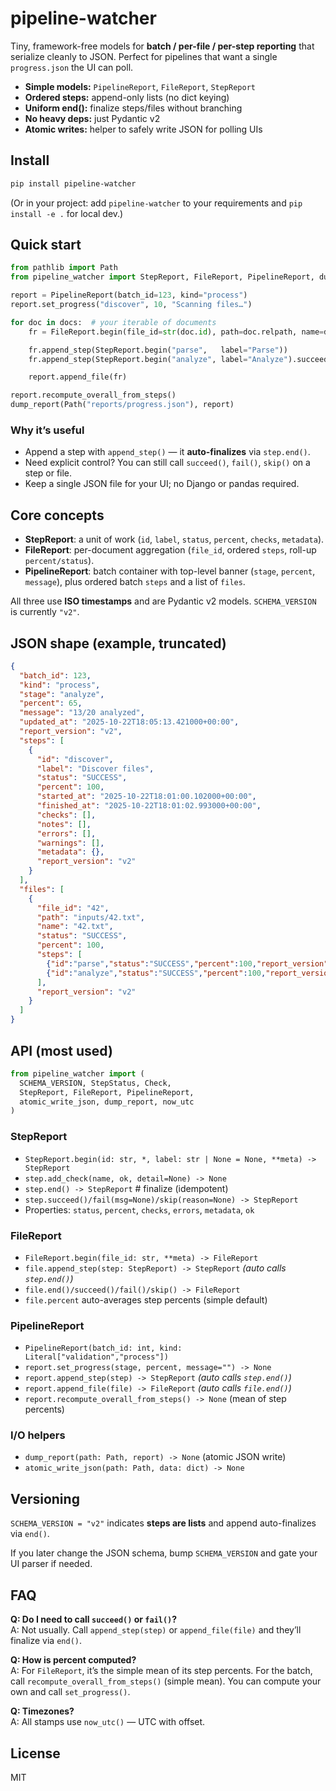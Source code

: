 # pipeline-watcher

Tiny, framework-free models for **batch / per-file / per-step reporting** that serialize cleanly to JSON.
Perfect for pipelines that want a single `progress.json` the UI can poll.

- **Simple models:** `PipelineReport`, `FileReport`, `StepReport`
- **Ordered steps:** append-only lists (no dict keying)
- **Uniform end():** finalize steps/files without branching
- **No heavy deps:** just Pydantic v2
- **Atomic writes:** helper to safely write JSON for polling UIs

## Install

```bash
pip install pipeline-watcher
```

(Or in your project: add `pipeline-watcher` to your requirements and `pip install -e .` for local dev.)

## Quick start

```python
from pathlib import Path
from pipeline_watcher import StepReport, FileReport, PipelineReport, dump_report

report = PipelineReport(batch_id=123, kind="process")
report.set_progress("discover", 10, "Scanning files…")

for doc in docs:  # your iterable of documents
    fr = FileReport.begin(file_id=str(doc.id), path=doc.relpath, name=doc.name)

    fr.append_step(StepReport.begin("parse",   label="Parse"))
    fr.append_step(StepReport.begin("analyze", label="Analyze").succeed())

    report.append_file(fr)

report.recompute_overall_from_steps()
dump_report(Path("reports/progress.json"), report)
```

### Why it’s useful
- Append a step with `append_step()` — it **auto-finalizes** via `step.end()`.
- Need explicit control? You can still call `succeed()`, `fail()`, `skip()` on a step or file.
- Keep a single JSON file for your UI; no Django or pandas required.

## Core concepts

- **StepReport**: a unit of work (`id`, `label`, `status`, `percent`, `checks`, `metadata`).
- **FileReport**: per-document aggregation (`file_id`, ordered `steps`, roll-up `percent/status`).
- **PipelineReport**: batch container with top-level banner (`stage`, `percent`, `message`), plus
  ordered batch `steps` and a list of `files`.

All three use **ISO timestamps** and are Pydantic v2 models. `SCHEMA_VERSION` is currently `"v2"`.

## JSON shape (example, truncated)

```json
{
  "batch_id": 123,
  "kind": "process",
  "stage": "analyze",
  "percent": 65,
  "message": "13/20 analyzed",
  "updated_at": "2025-10-22T18:05:13.421000+00:00",
  "report_version": "v2",
  "steps": [
    {
      "id": "discover",
      "label": "Discover files",
      "status": "SUCCESS",
      "percent": 100,
      "started_at": "2025-10-22T18:01:00.102000+00:00",
      "finished_at": "2025-10-22T18:01:02.993000+00:00",
      "checks": [],
      "notes": [],
      "errors": [],
      "warnings": [],
      "metadata": {},
      "report_version": "v2"
    }
  ],
  "files": [
    {
      "file_id": "42",
      "path": "inputs/42.txt",
      "name": "42.txt",
      "status": "SUCCESS",
      "percent": 100,
      "steps": [
        {"id":"parse","status":"SUCCESS","percent":100,"report_version":"v2"},
        {"id":"analyze","status":"SUCCESS","percent":100,"report_version":"v2"}
      ],
      "report_version": "v2"
    }
  ]
}
```

## API (most used)

```python
from pipeline_watcher import (
  SCHEMA_VERSION, StepStatus, Check,
  StepReport, FileReport, PipelineReport,
  atomic_write_json, dump_report, now_utc
)
```

### StepReport
- `StepReport.begin(id: str, *, label: str | None = None, **meta) -> StepReport`
- `step.add_check(name, ok, detail=None) -> None`
- `step.end() -> StepReport`  # finalize (idempotent)
- `step.succeed()/fail(msg=None)/skip(reason=None) -> StepReport`
- Properties: `status`, `percent`, `checks`, `errors`, `metadata`, `ok`

### FileReport
- `FileReport.begin(file_id: str, **meta) -> FileReport`
- `file.append_step(step: StepReport) -> StepReport`  *(auto calls `step.end()`)*  
- `file.end()/succeed()/fail()/skip() -> FileReport`
- `file.percent` auto-averages step percents (simple default)

### PipelineReport
- `PipelineReport(batch_id: int, kind: Literal["validation","process"])`
- `report.set_progress(stage, percent, message="") -> None`
- `report.append_step(step) -> StepReport`  *(auto calls `step.end()`)*  
- `report.append_file(file) -> FileReport`  *(auto calls `file.end()`)*  
- `report.recompute_overall_from_steps() -> None` (mean of step percents)

### I/O helpers
- `dump_report(path: Path, report) -> None` (atomic JSON write)
- `atomic_write_json(path: Path, data: dict) -> None`

## Versioning

`SCHEMA_VERSION = "v2"` indicates **steps are lists** and append auto-finalizes via `end()`.

If you later change the JSON schema, bump `SCHEMA_VERSION` and gate your UI parser if needed.

## FAQ

**Q: Do I need to call `succeed()` or `fail()`?**  
A: Not usually. Call `append_step(step)` or `append_file(file)` and they’ll finalize via `end()`.

**Q: How is percent computed?**  
A: For `FileReport`, it’s the simple mean of its step percents. For the batch, call
`recompute_overall_from_steps()` (simple mean). You can compute your own and call `set_progress()`.

**Q: Timezones?**  
A: All stamps use `now_utc()` — UTC with offset.

## License

MIT
